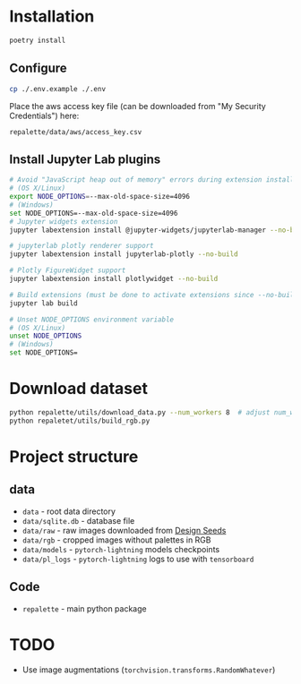 # Installation
```bash
poetry install
```

## Configure
```bash
cp ./.env.example ./.env
```
Place the aws access key file (can be downloaded from "My Security Credentials") here:

`repalette/data/aws/access_key.csv`

## Install Jupyter Lab plugins

```bash
# Avoid "JavaScript heap out of memory" errors during extension installation
# (OS X/Linux)
export NODE_OPTIONS=--max-old-space-size=4096
# (Windows)
set NODE_OPTIONS=--max-old-space-size=4096
# Jupyter widgets extension
jupyter labextension install @jupyter-widgets/jupyterlab-manager --no-build

# jupyterlab plotly renderer support
jupyter labextension install jupyterlab-plotly --no-build

# Plotly FigureWidget support
jupyter labextension install plotlywidget --no-build

# Build extensions (must be done to activate extensions since --no-build is used above)
jupyter lab build

# Unset NODE_OPTIONS environment variable
# (OS X/Linux)
unset NODE_OPTIONS
# (Windows)
set NODE_OPTIONS=
```

# Download dataset
```bash
python repalette/utils/download_data.py --num_workers 8  # adjust num_workers
python repaletet/utils/build_rgb.py
```

# Project structure
## data
* `data` - root data directory
* `data/sqlite.db` - database file
* `data/raw` - raw images downloaded from [Design Seeds](https://www.design-seeds.com/blog/page/")
* `data/rgb` - cropped images without palettes in RGB
* `data/models` - `pytorch-lightning` models checkpoints
* `data/pl_logs` - `pytorch-lightning` logs to use with `tensorboard`
## Code
* `repalette` - main python package

# TODO
* Use image augmentations (`torchvision.transforms.RandomWhatever`)
